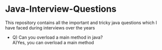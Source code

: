 # Java-Interview-Questions
This repository contains all the important and tricky java questions which I have faced during interviews over the years

* Q) Can you overload a main method in java? <br />
A)Yes, you can overload a main method

